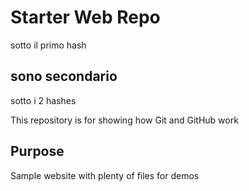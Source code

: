 # Starter Web Repo
sotto il primo hash
## sono secondario
sotto i 2 hashes 

This repository is for showing how Git and GitHub work

## Purpose

Sample website with plenty of files for demos